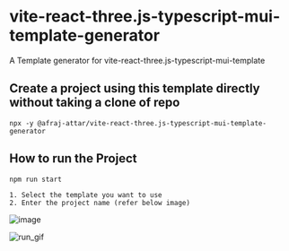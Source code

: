 # vite-react-three.js-typescript-mui-template-generator
A Template generator for vite-react-three.js-typescript-mui-template

## Create a project using this template directly without taking a clone of repo
```javscript
npx -y @afraj-attar/vite-react-three.js-typescript-mui-template-generator
```

## How to run the Project
```javscript
npm run start
```


```
1. Select the template you want to use
2. Enter the project name (refer below image)
```
![image](https://user-images.githubusercontent.com/84125955/169871244-c295c530-c0da-4db6-831e-55b86a69719b.png)

![run_gif](https://user-images.githubusercontent.com/84125955/169871019-aa3ef2f6-46a3-45ca-8ca2-53ad5093e55b.gif)

